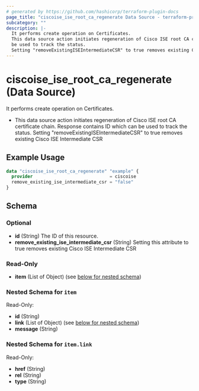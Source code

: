 ```yaml
---
# generated by https://github.com/hashicorp/terraform-plugin-docs
page_title: "ciscoise_ise_root_ca_regenerate Data Source - terraform-provider-ciscoise"
subcategory: ""
description: |-
  It performs create operation on Certificates.
  This data source action initiates regeneration of Cisco ISE root CA certificate chain. Response contains ID which can
  be used to track the status.
  Setting "removeExistingISEIntermediateCSR" to true removes existing Cisco ISE Intermediate CSR
---
```


# ciscoise_ise_root_ca_regenerate (Data Source)

It performs create operation on Certificates.

- This data source action initiates regeneration of Cisco ISE root CA certificate chain. Response contains ID which can
be used to track the status.
  Setting "removeExistingISEIntermediateCSR" to true removes existing Cisco ISE Intermediate CSR

## Example Usage

```terraform
data "ciscoise_ise_root_ca_regenerate" "example" {
  provider                             = ciscoise
  remove_existing_ise_intermediate_csr = "false"
}
```

<!-- schema generated by tfplugindocs -->
## Schema

### Optional

- **id** (String) The ID of this resource.
- **remove_existing_ise_intermediate_csr** (String) Setting this attribute to true removes existing Cisco ISE Intermediate CSR

### Read-Only

- **item** (List of Object) (see [below for nested schema](#nestedatt--item))

<a id="nestedatt--item"></a>
### Nested Schema for `item`

Read-Only:

- **id** (String)
- **link** (List of Object) (see [below for nested schema](#nestedobjatt--item--link))
- **message** (String)

<a id="nestedobjatt--item--link"></a>
### Nested Schema for `item.link`

Read-Only:

- **href** (String)
- **rel** (String)
- **type** (String)


